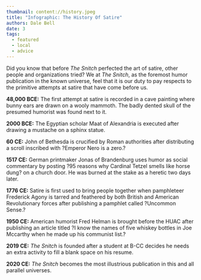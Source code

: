 ```yaml
---
thumbnail: content://history.jpeg
title: "Infographic: The History Of Satire"
authors: Dale Bell
date: 3
tags:
  - featured
  - local
  - advice
---
```


Did you know that before *The Snitch* perfected the art of satire, other people and organizations tried? We at *The Snitch*, as the foremost humor publication in the known universe, feel that it is our duty to pay respects to the primitive attempts at satire that have come before us. 

**48,000 BCE:** 
The first attempt at satire is recorded in a cave painting where bunny ears are drawn on a wooly mammoth. The badly dented skull of the presumed humorist was found next to it.

**2000 BCE:** 
The Egyptian scholar Maat of Alexandria is executed after drawing a mustache on a sphinx statue.

**60 CE:**
John of Bethesda is crucified by Roman authorities after distributing a scroll inscribed with ?Emperor Nero is a zero.?

**1517 CE:**
German printmaker Jonas of Brandenburg uses humor as social commentary by posting ?95 reasons why Cardinal Tetzel smells like horse dung? on a church door. He was burned at the stake as a heretic two days later.

**1776 CE:** 
Satire is first used to bring people together when pamphleteer Frederick Agony is tarred and feathered by both British and American Revolutionary forces after publishing a pamphlet called ?Uncommon Sense.?

**1950 CE:**
American humorist Fred Helman is brought before the HUAC after publishing an article titled ?I know the names of five whiskey bottles in Joe Mccarthy when he made up his communist list.?

**2019 CE:**
*The Snitch* is founded after a student at B-CC decides he needs an extra activity to fill a blank space on his resume.

**2020 CE:**
*The Snitch* becomes the most illustrious publication in this and all parallel universes.


